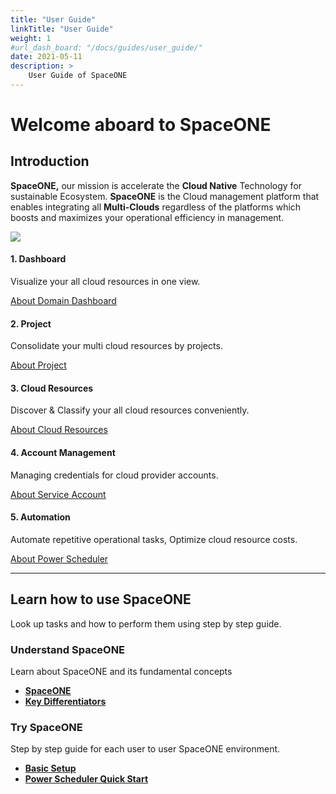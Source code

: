 ```yaml
---
title: "User Guide"
linkTitle: "User Guide"
weight: 1
#url_dash_board: "/docs/guides/user_guide/" 
date: 2021-05-11
description: >
    User Guide of SpaceONE
---
```


# Welcome aboard to SpaceONE

## Introduction

**SpaceONE,** our mission is accelerate the **Cloud Native** Technology for sustainable Ecosystem.  **SpaceONE** is the Cloud management platform that enables integrating all **Multi-Clouds** regardless of the platforms which boosts and maximizes your operational efficiency in management.

![](/docs/guides/user_guide/img/docimg1.png)

#### 1. **Dashboard**

Visualize your all cloud resources in one view.

[About Domain Dashboard](/docs/guides/user_guide/dashboard/domain_dashboard/)

#### 2. **Project**

Consolidate your multi cloud resources by projects.

[About Project](/docs/guides/user_guide/project/)

#### 3. **Cloud Resources** 

Discover & Classify your all cloud resources conveniently.

[About Cloud Resources](/docs/guides/user_guide/invetory/)


#### 4. **Account Management**

Managing credentials for cloud provider accounts.

[About Service Account](/docs/guides/user_guide/service_account/)


#### 5. **Automation**

Automate repetitive operational tasks, Optimize cloud resource costs.

[About Power Scheduler](/docs/guides/user_guide/automation/power-scheduler/)


---


## Learn how to use SpaceONE

Look up tasks and how to perform them using step by step guide.


### **Understand SpaceONE**

Learn about SpaceONE and its fundamental concepts

* [**SpaceONE**](introduction-to-spaceone/spaceone.md)
* [**Key Differentiators**](introduction-to-spaceone/key-differentiators.md)

### **Try SpaceONE**

Step by step guide for each user to user SpaceONE environment.

* [**Basic Setup**](general-user.md)
* [**Power Scheduler Quick Start**](power-scheduler-quick-start.md)

